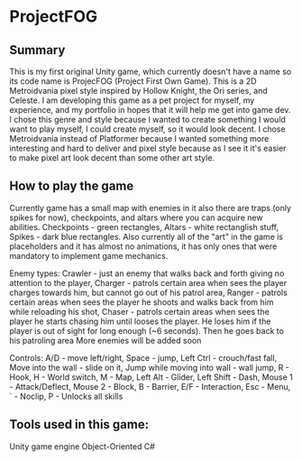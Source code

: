 # ProjectFOG
## Summary
This is my first original Unity game, which currently doesn't have a name so its code name is ProjecFOG (Project First Own Game). This is a 2D Metroidvania pixel style inspired by Hollow Knight, the Ori series, and Celeste. I am developing this game as a pet project for myself, my experience, and my portfolio in hopes that it will help me get into game dev. I chose this genre and style because I wanted to create something I would want to play myself, I could create myself, so it would look decent. I chose Metroidvania instead of Platformer because I wanted something more interesting and hard to deliver and pixel style because as I see it it's easier to make pixel art look decent than some other art style.

## How to play the game
Currently game has a small map with enemies in it also there are traps (only spikes for now), checkpoints, and altars where you can acquire new abilities. Checkpoints - green rectangles, Altars - white rectanglish stuff, Spikes - dark blue rectangles. Also currently all of the "art" in the game is placeholders and it has almost no animations, it has only ones that were mandatory to implement game mechanics.

Enemy types:
Crawler - just an enemy that walks back and forth giving no attention to the player,
Charger - patrols certain area when sees the player charges towards him, but cannot go out of his patrol area,
Ranger - patrols certain areas when sees the player he shoots and walks back from him while reloading his shot,
Chaser - patrols certain areas when sees the player he starts chasing him until looses the player. He loses him if the player is out of sight for long enough (~6 seconds). Then he goes back to his patroling area
More enemies will be added soon

Controls:
A/D - move left/right,
Space - jump,
Left Ctrl - crouch/fast fall,
Move into the wall - slide on it,
Jump while moving into wall - wall jump,
R - Hook,
H - World switch,
M - Map,
Left Alt - Glider,
Left Shift - Dash,
Mouse 1 - Attack/Deflect,
Mouse 2 - Block,
B - Barrier,
E/F - Interaction,
Esc - Menu,
` - Noclip,
P - Unlocks all skills

## Tools used in this game:
Unity game engine
Object-Oriented C#
